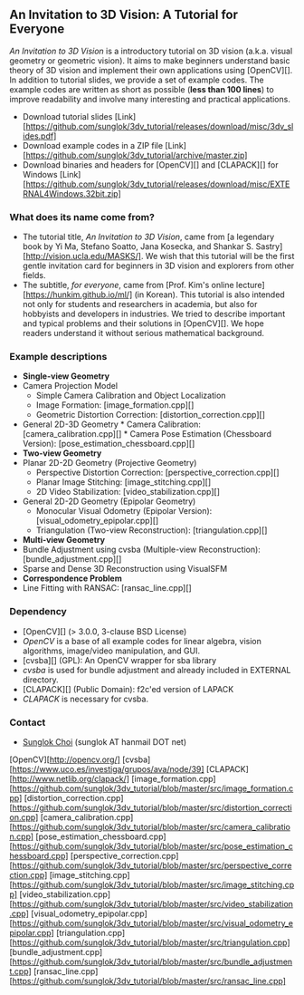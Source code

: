 ## An Invitation to 3D Vision: A Tutorial for Everyone

_An Invitation to 3D Vision_ is a introductory tutorial on 3D vision (a.k.a. visual geometry or geometric vision). It aims to make beginners understand basic theory of 3D vision and implement their own applications using [OpenCV][]. In addition to tutorial slides, we provide a set of example codes. The example codes are written as short as possible (__less than 100 lines__) to improve readability and involve many interesting and practical applications.

* Download tutorial slides [Link][https://github.com/sunglok/3dv_tutorial/releases/download/misc/3dv_slides.pdf]
* Download example codes in a ZIP file [Link][https://github.com/sunglok/3dv_tutorial/archive/master.zip]
* Download binaries and headers for [OpenCV][] and [CLAPACK][] for Windows [Link][https://github.com/sunglok/3dv_tutorial/releases/download/misc/EXTERNAL4Windows.32bit.zip]

### What does its name come from?
* The tutorial title, _An Invitation to 3D Vision_, came from [a legendary book by Yi Ma, Stefano Soatto, Jana Kosecka, and Shankar S. Sastry][http://vision.ucla.edu/MASKS/]. We wish that this tutorial will be the first gentle invitation card for beginners in 3D vision and explorers from other fields.
* The subtitle, _for everyone_, came from [Prof. Kim's online lecture][https://hunkim.github.io/ml/] (in Korean). This tutorial is also intended not only for students and researchers in academia, but also for hobbyists and developers in industries. We tried to describe important and typical problems and their solutions in [OpenCV][]. We hope readers understand it without serious mathematical background.

### Example descriptions
 * __Single-view Geometry__
  * Camera Projection Model
    * Simple Camera Calibration and Object Localization
    * Image Formation: [image_formation.cpp][]
    * Geometric Distortion Correction: [distortion_correction.cpp][]
   * General 2D-3D Geometry
    * Camera Calibration: [camera_calibration.cpp][]
    * Camera Pose Estimation (Chessboard Version): [pose_estimation_chessboard.cpp][]
 * __Two-view Geometry__
  * Planar 2D-2D Geometry (Projective Geometry)
    * Perspective Distortion Correction: [perspective_correction.cpp][]
    * Planar Image Stitching: [image_stitching.cpp][]
    * 2D Video Stabilization: [video_stabilization.cpp][]
  * General 2D-2D Geometry (Epipolar Geometry)
    * Monocular Visual Odometry (Epipolar Version): [visual_odometry_epipolar.cpp][]
    * Triangulation (Two-view Reconstruction): [triangulation.cpp][]
 * __Multi-view Geometry__
  * Bundle Adjustment using cvsba (Multiple-view Reconstruction): [bundle_adjustment.cpp][]
  * Sparse and Dense 3D Reconstruction using VisualSFM
 * __Correspondence Problem__
  * Line Fitting with RANSAC: [ransac_line.cpp][]

### Dependency
 * [OpenCV][] (> 3.0.0, 3-clause BSD License)
  * _OpenCV_ is a base of all example codes for linear algebra, vision algorithms, image/video manipulation, and GUI.
 * [cvsba][] (GPL): An OpenCV wrapper for sba library
  * _cvsba_ is used for bundle adjustment and already included in EXTERNAL directory.
 * [CLAPACK][] (Public Domain): f2c'ed version of LAPACK
  * _CLAPACK_ is necessary for cvsba.

### Contact
 * [Sunglok Choi](http://sites.google.com/site/sunglok/) (sunglok AT hanmail DOT net)

[OpenCV][http://opencv.org/]
[cvsba][https://www.uco.es/investiga/grupos/ava/node/39]
[CLAPACK][http://www.netlib.org/clapack/]
[image_formation.cpp][https://github.com/sunglok/3dv_tutorial/blob/master/src/image_formation.cpp]
[distortion_correction.cpp][https://github.com/sunglok/3dv_tutorial/blob/master/src/distortion_correction.cpp]
[camera_calibration.cpp][https://github.com/sunglok/3dv_tutorial/blob/master/src/camera_calibration.cpp]
[pose_estimation_chessboard.cpp][https://github.com/sunglok/3dv_tutorial/blob/master/src/pose_estimation_chessboard.cpp]
[perspective_correction.cpp][https://github.com/sunglok/3dv_tutorial/blob/master/src/perspective_correction.cpp]
[image_stitching.cpp][https://github.com/sunglok/3dv_tutorial/blob/master/src/image_stitching.cpp]
[video_stabilization.cpp][https://github.com/sunglok/3dv_tutorial/blob/master/src/video_stabilization.cpp]
[visual_odometry_epipolar.cpp][https://github.com/sunglok/3dv_tutorial/blob/master/src/visual_odometry_epipolar.cpp]
[triangulation.cpp][https://github.com/sunglok/3dv_tutorial/blob/master/src/triangulation.cpp]
[bundle_adjustment.cpp][https://github.com/sunglok/3dv_tutorial/blob/master/src/bundle_adjustment.cpp]
[ransac_line.cpp][https://github.com/sunglok/3dv_tutorial/blob/master/src/ransac_line.cpp]
